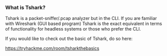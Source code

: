 ### What is Tshark?

Tshark is a packet-sniffer/.pcap analyzer but in the CLI. If you are familiar with Wireshark (GUI based program) Tshark is the exact equivalent in terms of functionality for headless systems or those who prefer the CLI.

If you would like to check out the basic of Tshark, do so here:

https://tryhackme.com/room/tsharkthebasics